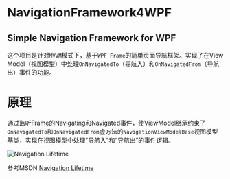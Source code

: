 # NavigationFramework4WPF

## Simple Navigation Framework for WPF

这个项目是针对`MVVM`模式下，基于`WPF Frame`的简单页面导航框架。实现了在View Model（视图模型）中处理`OnNavigatedTo`（导航入）和`OnNavigatedFrom`（导航出）事件的功能。

# 原理

通过监听Frame的Navigating和Navigated事件，使ViewModel继承约束了`OnNavigatedTo`和`OnNavigatedFrom`虚方法的`NavigationViewModelBase`视图模型基类，实现在视图模型中处理"导航入"和“导航出”的事件逻辑。

![Navigation Lifetime](http://i.msdn.microsoft.com/dynimg/IC78024.png)

参考MSDN [Navigation Lifetime](http://msdn.microsoft.com/en-us/library/ms750478.aspx#Navigation%20Lifetime)


